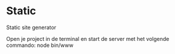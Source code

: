 # Static
Static site generator

Open je project in de terminal en start de server met het volgende commando: node bin/www

